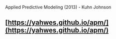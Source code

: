 Applied Predictive Modeling (2013) - Kuhn Johnson
## [https://yahwes.github.io/apm/](https://yahwes.github.io/apm/)
